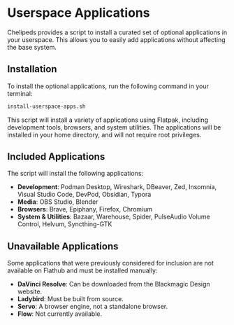 # Userspace Applications

Chelipeds provides a script to install a curated set of optional applications in your userspace. This allows you to easily add applications without affecting the base system.

## Installation

To install the optional applications, run the following command in your terminal:

```bash
install-userspace-apps.sh
```

This script will install a variety of applications using Flatpak, including development tools, browsers, and system utilities. The applications will be installed in your home directory, and will not require root privileges.

## Included Applications

The script will install the following applications:

*   **Development**: Podman Desktop, Wireshark, DBeaver, Zed, Insomnia, Visual Studio Code, DevPod, Obsidian, Typora
*   **Media**: OBS Studio, Blender
*   **Browsers**: Brave, Epiphany, Firefox, Chromium
*   **System & Utilities**: Bazaar, Warehouse, Spider, PulseAudio Volume Control, Helvum, Syncthing-GTK

## Unavailable Applications

Some applications that were previously considered for inclusion are not available on Flathub and must be installed manually:

*   **DaVinci Resolve**: Can be downloaded from the Blackmagic Design website.
*   **Ladybird**: Must be built from source.
*   **Servo**: A browser engine, not a standalone browser.
*   **Flow**: Not currently available.
